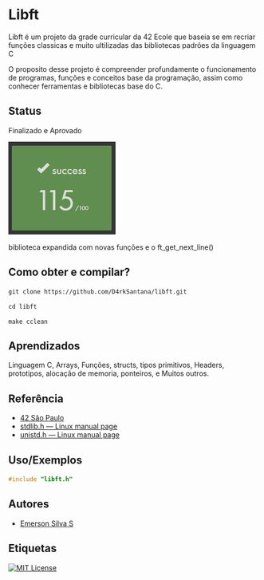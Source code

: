 
# Libft

Libft é um projeto da grade curricular da 42 Ecole que baseia se em recriar funções classicas e muito ultilizadas das bibliotecas padrões da linguagem C

O proposito desse projeto é compreender profundamente o funcionamento de programas, funções e conceitos base da programação, assim como conhecer ferramentas e bibliotecas base do C.


## Status

Finalizado e Aprovado

![aprovado 115/100](docs/libft_check.PNG)

biblioteca expandida com novas funções e o ft_get_next_line()



## Como obter e compilar?
```
git clone https://github.com/D4rkSantana/libft.git
```
```
cd libft
```
```
make cclean
```
## Aprendizados

Linguagem C, Arrays, Funções, structs, tipos primitivos, Headers, prototipos, alocação de memoria, ponteiros, e Muitos outros.


## Referência

 - [42 São Paulo](https://www.42sp.org.br/)
 - [stdlib.h — Linux manual page](https://man7.org/linux/man-pages/man0/stdlib.h.0p.html)
 - [unistd.h — Linux manual page](https://man7.org/linux/man-pages/man0/unistd.h.0p.html)


## Uso/Exemplos

```c
#include "libft.h"

```


## Autores

- [Emerson Silva S](https://github.com/D4rkSantana)


## Etiquetas

[![MIT License](https://img.shields.io/badge/License-MIT-green.svg)](https://choosealicense.com/licenses/mit/)

